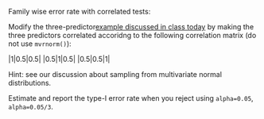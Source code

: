 
Family wise error rate with correlated tests:

Modify the three-predictor[example discussed in class today](https://github.com/gdlc/STAT_COMP/edit/master/LARGE_SCALE_TESTING.md) by making the three predictors correlated accoridng to 
the following correlation matrix (do not use `mvrnorm()`):


|1|0.5|0.5|
|0.5|1|0.5|
|0.5|0.5|1|


Hint: see our discussion about sampling from multivariate normal distributions.

Estimate and report the type-I error rate when you reject using `alpha=0.05`, `alpha=0.05/3`.

